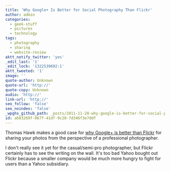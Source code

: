 ```yaml
---
title: 'Why Google+ Is Better for Social Photography Than Flickr'
author: admin
categories:
  - geek-stuff
  - pictures
  - technology
tags:
  - photography
  - sharing
  - website-review
aktt_notify_twitter: 'yes'
_edit_last: '1'
_edit_lock: '1322539692:1'
aktt_tweeted: '1'
image: ''
quote-author: Unknown
quote-url: 'http://'
quote-copy: Unknown
audio: 'http://'
link-url: 'http://'
seo_follow: 'false'
seo_noindex: 'false'
_wpghs_github_path: _posts/2011-11-28-why-google-is-better-for-social-photography-than-flickr.md
id: ab83269f-067f-41df-9c20-7d346f3e7ddf
---
```

<p>Thomas Hawk makes a good case for <a href="http://thomashawk.com/2011/11/10-reasons-why-google-is-better-for-social-photography-than-flickr.html">why Google+ is better than Flickr</a> for sharing your photos from the perspective of a professional photographer.</p>
<p>I don't really see it yet for the casual/semi-pro photographer, but Flickr certainly has to see the writing on the wall. It's too bad Yahoo bought out Flickr because a smaller company would be much more hungry to fight for users than a Yahoo subsidiary.</p>
